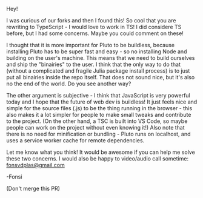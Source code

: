 Hey!

I was curious of our forks and then I found this! So cool that you are rewriting to TypeScript - I would love to work in TS! I did considere TS before, but I had some concerns. Maybe you could comment on these!

I thought that it is more important for Pluto to be buildless, because installing Pluto has to be super fast and easy - so no installing Node and building on the user's machine. This means that we need to build ourselves and ship the "binairies" to the user. I think that the only way to do that (without a complicated and fragile Julia package install process) is to just put all binairies inside the repo itself. That does not sound nice, but it's also no the end of the world. Do you see another way?

The other argument is subjective - I think that JavaScript is very powerful today and I hope that the future of web dev is buildless! It just feels nice and simple for the source files (.js) to be the thing running in the browser - this also makes it a lot simpler for people to make small tweaks and contribute to the project. (On the other hand, a TSC is built into VS Code, so maybe people can work on the project without even knowing it!) Also note that there is no need for minification or bundling - Pluto runs on localhost, and uses a service worker cache for remote dependencies.

Let me know what you think! It would be awesome if you can help me solve these two concerns. I would also be happy to video/audio call sometime: fonsvdplas@gmail.com

-Fonsi

(Don't merge this PR)
